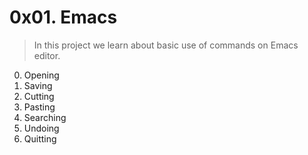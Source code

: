 # 0x01. Emacs
> In this project we learn about basic use of commands on Emacs editor.

0. Opening
1. Saving
2. Cutting
3. Pasting
4. Searching
5. Undoing
6. Quitting